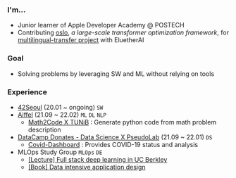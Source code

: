 ### I'm...
- Junior learner of Apple Developer Academy @ POSTECH
- Contributing [oslo](https://github.com/tunib-ai/oslo/pull/55), *a large-scale transformer optimization framework*, for [multilingual-transfer project](https://github.com/EleutherAI/multilingual-transfer) with EluetherAI

### Goal
- Solving problems by leveraging SW and ML without relying on tools

### Experience
- [42Seoul](https://github.com/cozytk/42seoul) (20.01 ~ ongoing) `SW`
- [Aiffel](https://github.com/cozytk/aiffel) (21.09 ~ 22.02) `ML` `DL` `NLP`
  - [Math2Code X TUNiB](https://github.com/calc-ai/overview) : Generate python code from math problem description 
- [DataCamp Donates - Data Science X PseudoLab](https://github.com/hwaneest/DataCamp_Donates_2021) (21.09 ~ 22.01) `DS`
  - [Covid-Dashboard](https://github.com/cozytk/covid_dashboard) : Provides COVID-19 status and analysis
- MLOps Study Group `MLOps` `DE`
  - [[Lecture] Full stack deep learning in UC Berkley](https://recondite-raft-db3.notion.site/1a2945a573f940258a0f5befa3b9b87e)
  - [[Book] Data intensive application design](https://www.notion.so/6ba35d050a62435a935edda9b33bf77f)
